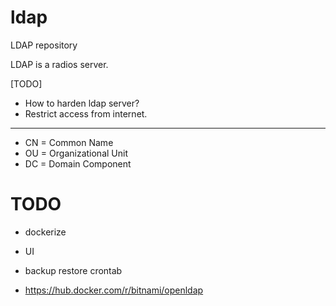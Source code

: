 # ldap
LDAP repository

LDAP is a radios server.

[TODO]
* How to harden ldap server?
* Restrict access from internet.

---


  * CN = Common Name
  * OU = Organizational Unit
  * DC = Domain Component


# TODO

* dockerize
* UI
* backup restore crontab

* https://hub.docker.com/r/bitnami/openldap


